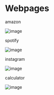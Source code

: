 # Webpages
amazon


![image](https://github.com/user-attachments/assets/1276332f-7d87-4a71-a537-01b1977a4425)



spotify


![image](https://github.com/user-attachments/assets/b53c0adb-3a42-4d04-bb5e-63f163701810)



instagram


![image](https://github.com/user-attachments/assets/d3589bb6-3f3d-41cd-a3bf-05484789b4d1)



calculator


![image](https://github.com/user-attachments/assets/1bfecb60-2ba9-44f0-97ab-d258a4ba048d)





